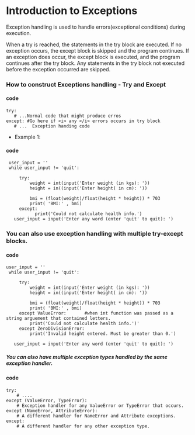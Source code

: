 # Introduction to Exceptions

Exception handling is used to handle errors(exceptional conditions) during execution.

When a try is reached, the statements in the try block are executed. If no exception occurs, the except block is skipped and the program continues. If an exception does occur, the except block is executed, and the program continues after the try block. Any statements in the try block not executed before the exception occurred are skipped.

### How to construct Exceptions handling - Try and Except
#### code 
    try:
       # ...Normal code that might produce erros
    except: #Go here if <i> any </i> errors occurs in try block
       # ...  Exception handing code
 * Example 1: 
 #### code
     user_input = ''
     while user_input != 'quit':
     
         try:
             weight = int(input('Enter weight (in kgs): '))
             height = in((input('Enter height( in cm): '))
             
             bmi = (float(weight)/float(height * height)) * 703
             print( 'BMI:' , bmi)
         except:
               print('Could not calculate health info.')
       user_input = input('Enter any word (enter 'quit' to quit): ')
 
### You can also use exception handling with multiple try-except blocks.
#### code
    user_input = ''
     while user_input != 'quit':
     
         try:
             weight = int(input('Enter weight (in kgs): '))
             height = in((input('Enter height( in cm): '))
             
             bmi = (float(weight)/float(height * height)) * 703
             print( 'BMI:' , bmi)
         except ValueError:       #when int function was passed as a string arguement that contained letters.
             print('Could not calculate health info.')'
         except ZeroDivisionError:
             print('Invalid height entered. Must be greater than 0.')
             
       user_input = input('Enter any word (enter 'quit' to quit): ')
       
##### You can also have multiple exception types handled by the same exception handler.
#### code
    try:
        # ....
    except (ValueError, TypeError):
        # Exception handler for any ValueError or TypeError that occurs.
    except (NameError, AttributeError):
        # A different handler for NameError and Attribute exceptions.
    except:
        # A different handler for any other exception type. 

